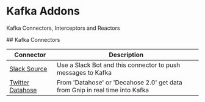 # Kafka Addons

Kafka Connectors, Interceptors and Reactors

## Kafka Connectors

| Connector                                                             | Description                                                                   |
|-----------------------------------------------------------------------| ------------------------------------------------------------------------------|
| [Slack Source](/tree/master/kafka-connect-slack/README.md)            | Use a Slack Bot and this connector to push messages to Kafka                  |
| [Twitter Datahose](/tree/master/kafka-connect-twitter-decahose)       | From 'Datahose' or 'Decahose 2.0' get data from Gnip in real time into Kafka  |
